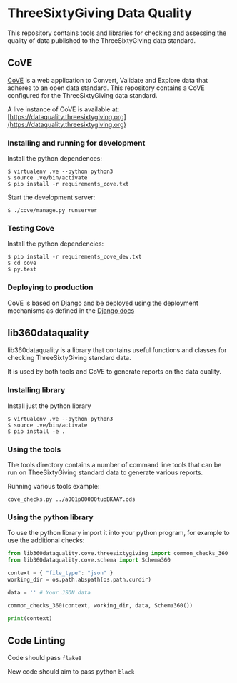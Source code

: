 # ThreeSixtyGiving Data Quality

This repository contains tools and libraries for checking and assessing the quality of data published to the ThreeSixtyGiving data standard.

## CoVE

[CoVE](https://github.com/OpenDataServices/cove) is a web application to Convert, Validate and Explore data that adheres to an open data standard. This repository contains a CoVE configured for the ThreeSixtyGiving data standard.

A live instance of CoVE is available at: [https://dataquality.threesixtygiving.org](https://dataquality.threesixtygiving.org)
### Installing and running for development

Install the python dependences:
```
$ virtualenv .ve --python python3
$ source .ve/bin/activate
$ pip install -r requirements_cove.txt
```

Start the development server:
```
$ ./cove/manage.py runserver
```

### Testing Cove

Install the python dependencies:
```
$ pip install -r requirements_cove_dev.txt
$ cd cove
$ py.test
```

### Deploying to production

CoVE is based on Django and be deployed using the deployment mechanisms as defined in the [Django docs](https://docs.djangoproject.com/en/3.1/howto/deployment/)


## lib360dataquality

lib360dataquality is a library that contains useful functions and classes for checking ThreeSixtyGiving standard data.

It is used by both tools and CoVE to generate reports on the data quality.

### Installing library

Install just the python library

```
$ virtualenv .ve --python python3
$ source .ve/bin/activate
$ pip install -e .
```

### Using the tools

The tools directory contains a number of command line tools that can be run on TheeSixtyGiving standard data to generate various reports.

Running various tools example:
```
cove_checks.py ../a001p00000tuoBKAAY.ods
```

### Using the python library

To use the python library import it into your python program, for example to use the additional checks:

```python
from lib360dataquality.cove.threesixtygiving import common_checks_360
from lib360dataquality.cove.schema import Schema360

context = { "file_type": "json" }
working_dir = os.path.abspath(os.path.curdir)

data = '' # Your JSON data

common_checks_360(context, working_dir, data, Schema360())

print(context)
```

## Code Linting

Code should pass `flake8`

New code should aim to pass python `black`